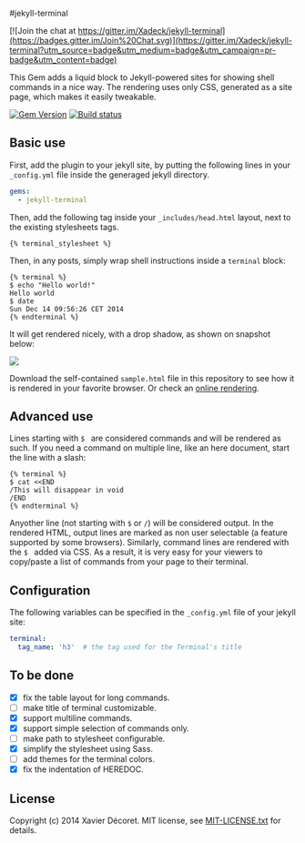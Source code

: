 #jekyll-terminal

[![Join the chat at https://gitter.im/Xadeck/jekyll-terminal](https://badges.gitter.im/Join%20Chat.svg)](https://gitter.im/Xadeck/jekyll-terminal?utm_source=badge&utm_medium=badge&utm_campaign=pr-badge&utm_content=badge)

This Gem adds a liquid block to Jekyll-powered sites for showing
shell commands in a nice way. The rendering uses only CSS, generated as a site page,
which makes it easily tweakable.

[![Gem Version](https://badge.fury.io/rb/jekyll-terminal.svg)](http://badge.fury.io/rb/jekyll-terminal)
[![Build status](https://travis-ci.org/Xadeck/jekyll-terminal.png?branch=master)](https://travis-ci.org/jekyll-terminal/)
## Basic use

First, add the plugin to your jekyll site, by putting the following lines in your `_config.yml` file inside the generaged jekyll directory.
```yaml
gems: 
  - jekyll-terminal
```

Then, add the following tag inside your `_includes/head.html` layout, next to the existing stylesheets tags.

```liquid
{% terminal_stylesheet %}    
```

Then, in any posts, simply wrap shell instructions inside a `terminal` block:

```liquid
{% terminal %}
$ echo "Hello world!"
Hello world
$ date
Sun Dec 14 09:56:26 CET 2014
{% endterminal %}
```

It will get rendered nicely, with a drop shadow, as shown on snapshot below:

![](https://github.com/Xadeck/jekyll-terminal/blob/master/screenshot.png)

Download the self-contained `sample.html` file in this repository to see how it is rendered in your favorite browser. Or check an [online rendering](http://htmlpreview.github.io/?https://github.com/Xadeck/jekyll-terminal/blob/master/sample.html).

## Advanced use
Lines starting with `$ ` are considered commands and will be rendered as such. If you need a command on multiple line, like an here document, start the line with a slash:

```liquid
{% terminal %}
$ cat <<END
/This will disappear in void
/END
{% endterminal %}
```

Anyother line (not starting with `$` or `/`) will be considered output. In the rendered HTML, output lines are marked as non user selectable (a feature supported by some browsers). Similarly, command lines are rendered with the `$ ` added via CSS. As a result, it is very easy for your viewers to copy/paste a list of commands from your page to their terminal.

## Configuration

The following variables can be specified in the `_config.yml` file of your jekyll site:

```yaml
terminal:
  tag_name: 'h3'  # the tag used for the Terminal's title
```

## To be done

- [x] fix the table layout for long commands.
- [ ] make title of terminal customizable.
- [x] support multiline commands.
- [x] support simple selection of commands only.
- [ ] make path to stylesheet configurable.
- [x] simplify the stylesheet using Sass.
- [ ] add themes for the terminal colors.
- [x] fix the indentation of HEREDOC.

## License
Copyright (c) 2014 Xavier Décoret. MIT license, see [MIT-LICENSE.txt] for details.

[MIT-LICENSE.txt]: https://github.com/bhollis/maruku/blob/master/MIT-LICENSE.txt
